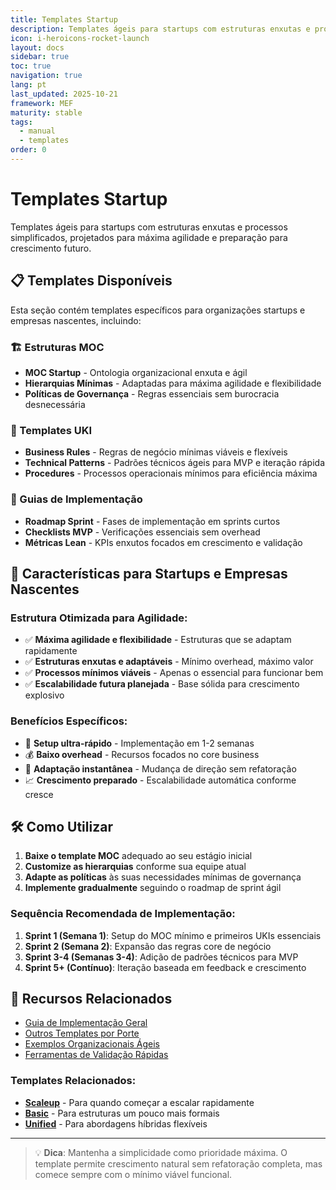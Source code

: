 ```yaml
---
title: Templates Startup
description: Templates ágeis para startups com estruturas enxutas e processos simplificados
icon: i-heroicons-rocket-launch
layout: docs
sidebar: true
toc: true
navigation: true
lang: pt
last_updated: 2025-10-21
framework: MEF
maturity: stable
tags:
  - manual
  - templates
order: 0
---
```

# Templates Startup

Templates ágeis para startups com estruturas enxutas e processos simplificados, projetados para máxima agilidade e preparação para crescimento futuro.

## 📋 Templates Disponíveis

Esta seção contém templates específicos para organizações startups e empresas nascentes, incluindo:

### 🏗️ Estruturas MOC
- **MOC Startup** - Ontologia organizacional enxuta e ágil
- **Hierarquias Mínimas** - Adaptadas para máxima agilidade e flexibilidade
- **Políticas de Governança** - Regras essenciais sem burocracia desnecessária

### 📝 Templates UKI
- **Business Rules** - Regras de negócio mínimas viáveis e flexíveis
- **Technical Patterns** - Padrões técnicos ágeis para MVP e iteração rápida  
- **Procedures** - Processos operacionais mínimos para eficiência máxima

### 🚀 Guias de Implementação
- **Roadmap Sprint** - Fases de implementação em sprints curtos
- **Checklists MVP** - Verificações essenciais sem overhead
- **Métricas Lean** - KPIs enxutos focados em crescimento e validação

## 🎯 Características para Startups e Empresas Nascentes

### Estrutura Otimizada para Agilidade:
- ✅ **Máxima agilidade e flexibilidade** - Estruturas que se adaptam rapidamente
- ✅ **Estruturas enxutas e adaptáveis** - Mínimo overhead, máximo valor
- ✅ **Processos mínimos viáveis** - Apenas o essencial para funcionar bem
- ✅ **Escalabilidade futura planejada** - Base sólida para crescimento explosivo

### Benefícios Específicos:
- 🚀 **Setup ultra-rápido** - Implementação em 1-2 semanas
- 💰 **Baixo overhead** - Recursos focados no core business
- 🔄 **Adaptação instantânea** - Mudança de direção sem refatoração
- 📈 **Crescimento preparado** - Escalabilidade automática conforme cresce

## 🛠️ Como Utilizar

1. **Baixe o template MOC** adequado ao seu estágio inicial
2. **Customize as hierarquias** conforme sua equipe atual
3. **Adapte as políticas** às suas necessidades mínimas de governança
4. **Implemente gradualmente** seguindo o roadmap de sprint ágil

### Sequência Recomendada de Implementação:
1. **Sprint 1 (Semana 1)**: Setup do MOC mínimo e primeiros UKIs essenciais
2. **Sprint 2 (Semana 2)**: Expansão das regras core de negócio
3. **Sprint 3-4 (Semanas 3-4)**: Adição de padrões técnicos para MVP
4. **Sprint 5+ (Contínuo)**: Iteração baseada em feedback e crescimento

## 📖 Recursos Relacionados

- [Guia de Implementação Geral](../..)
- [Outros Templates por Porte](..)
- [Exemplos Organizacionais Ágeis](../../../examples)
- [Ferramentas de Validação Rápidas](../../tools)

### Templates Relacionados:
- **[Scaleup](../scaleup)** - Para quando começar a escalar rapidamente
- **[Basic](../basic)** - Para estruturas um pouco mais formais
- **[Unified](../unified)** - Para abordagens híbridas flexíveis

---

> 💡 **Dica**: Mantenha a simplicidade como prioridade máxima. O template permite crescimento natural sem refatoração completa, mas comece sempre com o mínimo viável funcional.